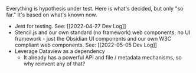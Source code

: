 Everything is hypothesis under test. Here is what's decided, but only "so far." It's based on what's known now.

- Jest for testing. See: [[2022-04-27 Dev Log]]
- Stencil.js and our own standard (no framework) web components; no UI framework - just the Obsidian UI components and our own W3C compliant web components. See: [[2022-05-05 Dev Log]]
- Leverage Dataview as a dependency
	- It already has a powerful API and file / metadata mechanisms, so why reinvent any of that?

